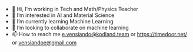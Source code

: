 - 👋 Hi, I’m working in Tech and Math/Physics Teacher
- 👀 I’m interested in AI and Material Science
- 🌱 I’m currently learning Machine Learning
- 💞️ I’m looking to collaborate on machine learning
- 📫 How to reach me e.vensiando@kodland.team or https://timedoor.net/ or vensiandoe@gmail.com

<!---
ELVAN13091999/ELVAN13091999 is a ✨ special ✨ repository because its `README.md` (this file) appears on your GitHub profile.
You can click the Preview link to take a look at your changes.
--->
